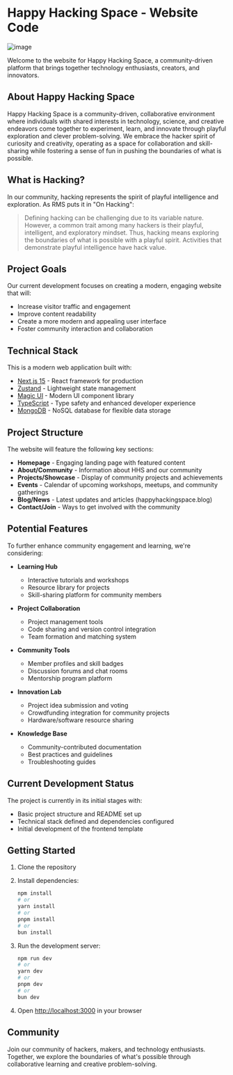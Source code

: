 # Happy Hacking Space - Website Code

![image](https://github.com/user-attachments/assets/9ca41245-8137-4f4b-ac2c-4a55ac22159b)

Welcome to the website for Happy Hacking Space, a community-driven platform that brings together technology enthusiasts, creators, and innovators.

## About Happy Hacking Space

Happy Hacking Space is a community-driven, collaborative environment where individuals with shared interests in technology, science, and creative endeavors come together to experiment, learn, and innovate through playful exploration and clever problem-solving. We embrace the hacker spirit of curiosity and creativity, operating as a space for collaboration and skill-sharing while fostering a sense of fun in pushing the boundaries of what is possible.

## What is Hacking?

In our community, hacking represents the spirit of playful intelligence and exploration. As RMS puts it in "On Hacking":

> Defining hacking can be challenging due to its variable nature. However, a common trait among many hackers is their playful, intelligent, and exploratory mindset. Thus, hacking means exploring the boundaries of what is possible with a playful spirit. Activities that demonstrate playful intelligence have hack value.

## Project Goals

Our current development focuses on creating a modern, engaging website that will:
- Increase visitor traffic and engagement
- Improve content readability
- Create a more modern and appealing user interface
- Foster community interaction and collaboration

## Technical Stack

This is a modern web application built with:

- [Next.js 15](https://nextjs.org) - React framework for production
- [Zustand](https://github.com/pmndrs/zustand) - Lightweight state management
- [Magic UI](https://magic-ui.com) - Modern UI component library
- [TypeScript](https://www.typescriptlang.org) - Type safety and enhanced developer experience
- [MongoDB](https://www.mongodb.com) - NoSQL database for flexible data storage

## Project Structure

The website will feature the following key sections:

- **Homepage** - Engaging landing page with featured content
- **About/Community** - Information about HHS and our community
- **Projects/Showcase** - Display of community projects and achievements
- **Events** - Calendar of upcoming workshops, meetups, and community gatherings
- **Blog/News** - Latest updates and articles (happyhackingspace.blog)
- **Contact/Join** - Ways to get involved with the community

## Potential Features

To further enhance community engagement and learning, we're considering:

- **Learning Hub**
  - Interactive tutorials and workshops
  - Resource library for projects
  - Skill-sharing platform for community members

- **Project Collaboration**
  - Project management tools
  - Code sharing and version control integration
  - Team formation and matching system

- **Community Tools**
  - Member profiles and skill badges
  - Discussion forums and chat rooms
  - Mentorship program platform

- **Innovation Lab**
  - Project idea submission and voting
  - Crowdfunding integration for community projects
  - Hardware/software resource sharing

- **Knowledge Base**
  - Community-contributed documentation
  - Best practices and guidelines
  - Troubleshooting guides

## Current Development Status

The project is currently in its initial stages with:
- Basic project structure and README set up
- Technical stack defined and dependencies configured
- Initial development of the frontend template

## Getting Started

1. Clone the repository
2. Install dependencies:

   ```bash
   npm install
   # or
   yarn install
   # or
   pnpm install
   # or
   bun install
   ```

3. Run the development server:

   ```bash
   npm run dev
   # or
   yarn dev
   # or
   pnpm dev
   # or
   bun dev
   ```

4. Open [http://localhost:3000](http://localhost:3000) in your browser

## Community

Join our community of hackers, makers, and technology enthusiasts. Together, we explore the boundaries of what's possible through collaborative learning and creative problem-solving.

